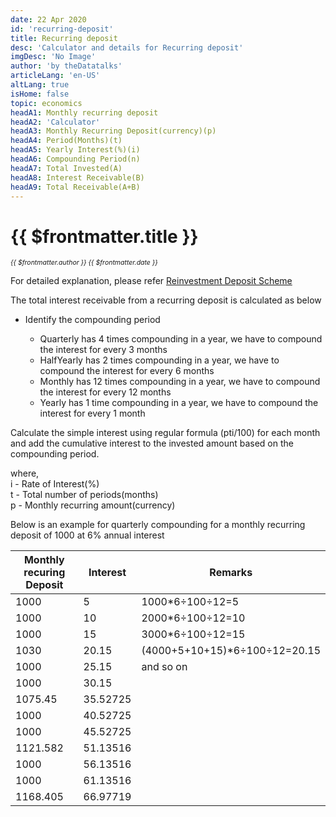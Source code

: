 ```yaml
---
date: 22 Apr 2020
id: 'recurring-deposit'
title: Recurring deposit
desc: 'Calculator and details for Recurring deposit'
imgDesc: 'No Image'
author: 'by theDatatalks'
articleLang: 'en-US'
altLang: true
isHome: false
topic: economics
headA1: Monthly recurring deposit
headA2: 'Calculator'
headA3: Monthly Recurring Deposit(currency)(p)
headA4: Period(Months)(t)
headA5: Yearly Interest(%)(i)
headA6: Compounding Period(n)
headA7: Total Invested(A)
headA8: Interest Receivable(B)
headA9: Total Receivable(A+B)
---
```


<altLang />

<div style="display: none">

![](/img/economics/recurring-deposit/_thumbnail.png)

</div>

# {{ $frontmatter.title }}
<i style="font-size: 0.75em;"> {{ $frontmatter.author }} {{ $frontmatter.date }} </i>

<DynamicGlobalComponent componentName="RecurringDepositCalculator" />

For detailed explanation, please refer [Reinvestment Deposit Scheme](https://thedatatalks.in/economics/reinvestment-deposit-scheme)

The total interest receivable from a recurring deposit is calculated as below

- Identify the compounding period

    - Quarterly has 4 times compounding in a year, 
        we have to compound the interest for every 3 months  
    - HalfYearly has 2 times compounding in a year, 
        we have to compound the interest for every 6 months  
    - Monthly has 12 times compounding in a year, 
        we have to compound the interest for every 12 months   
    - Yearly has 1 time compounding in a year, 
        we have to compound the interest for every 1 month

Calculate the simple interest using regular formula (pti/100) for each month and add the cumulative interest to the invested amount based on the compounding period. 

where,  
i - Rate of Interest(%)  
t - Total number of periods(months)  
p - Monthly recurring amount(currency) 

Below is an example for quarterly compounding for a monthly recurring deposit of 1000 at 6% annual interest

<div class="lowfont">

| Monthly recuring Deposit | Interest | Remarks |
|---------------------------|----------|---------|
| 1000                      | 5        | 1000*6&#247;100&#247;12=5        |
| 1000                      | 10       | 2000*6&#247;100&#247;12=10        |
| 1000                      | 15       | 3000*6&#247;100&#247;12=15        |
| 1030                      | 20.15    | (4000+5+10+15)*6&#247;100&#247;12=20.15        |
| 1000                      | 25.15    | and so on        |
| 1000                      | 30.15    |         |
| 1075.45                   | 35.52725 |         |
| 1000                      | 40.52725 |         |
| 1000                      | 45.52725 |         |
| 1121.582                  | 51.13516 |         |
| 1000                      | 56.13516 |         |
| 1000                      | 61.13516 |         |
| 1168.405                  | 66.97719 |         |

</div>

<style>   

</style>